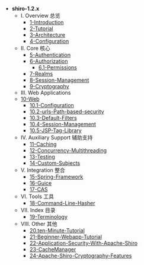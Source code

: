 * **shiro-1.2.x**
  * I. Overview 总览
    * [1-Introduction](pages/shiro/I.Overview/1-Introduction.md)
    * [2-Tutorial](pages/shiro/I.Overview/2-Tutorial.md)
    * [3-Architecture](pages/shiro/I.Overview/3-Architecture.md)
    * [4-Configuration](pages/shiro/I.Overview/4-Configuration.md)
  * II. Core 核心
    * [5-Authentication](pages/shiro/II.Core/5-Authentication.md)
    * [6-Authorization](pages/shiro/II.Core/6-Authorization.md)
      * [6.1-Permissions](pages/shiro/II.Core/6.1-Permissions.md)
    * [7-Realms](pages/shiro/II.Core/7-Realms.md)
    * [8-Session-Management](pages/shiro/II.Core/8-Session-Management.md)
    * [9-Cryptography](pages/shiro/II.Core/9-Cryptography.md)
  * III. Web Applications
  * [10-Web](pages/shiro/III.Web-Applications/10-Web.md)
    * [10.1-Configuration](pages/shiro/III.Web-Applications/10.1-Configuration.md)
    * [10.2-urls-Path-based-security](pages/shiro/III.Web-Applications/10.2-urls-Path-based-security.md)
    * [10.3-Default-Filters](pages/shiro/III.Web-Applications/10.3-Default-Filters.md)
    * [10.4-Session-Management](pages/shiro/III.Web-Applications/10.4-Session-Management.md)
    * [10.5-JSP-Tag-Library](pages/shiro/III.Web-Applications/10.5-JSP-Tag-Library.md)
  * IV. Auxiliary Support 辅助支持
    * [11-Caching](pages/shiro/IV.Auxiliary-Support/11-Caching.md)
    * [12-Concurrency-Multithreading](pages/shiro/IV.Auxiliary-Support/12-Concurrency-Multithreading.md)
    * [13-Testing](pages/shiro/IV.Auxiliary-Support/13-Testing.md)
    * [14-Custom-Subjects](pages/shiro/IV.Auxiliary-Support/14-Custom-Subjects.md)
  * V. Integration 整合
    * [15-Spring-Framework](pages/shiro/V.Integration/15-Spring-Framework.md)
    * [16-Guice](pages/shiro/V.Integration/16-Guice.md)
    * [17-CAS](pages/shiro/V.Integration/17-CAS.md)
  * VI. Tools 工具
    * [18-Command-Line-Hasher](pages/shiro/VI.Tools/18-Command-Line-Hasher.md)
  * VII. Index 目录    
    * [19-Terminology](pages/shiro/VII.Index/19-Terminology.md)
  * VIII. Other 其他    
    * [20.ten-Minute-Tutorial](pages/shiro/VIII.Other/20.ten-Minute-Tutorial.md)
    * [21-Beginner-Webapp-Tutorial](pages/shiro/VIII.Other/21-Beginner-Webapp-Tutorial.md)
    * [22-Application-Security-With-Apache-Shiro](pages/shiro/VIII.Other/22-Application-Security-With-Apache-Shiro.md)
    * [23-CacheManager](pages/shiro/VIII.Other/23-CacheManager.md)
    * [24-Apache-Shiro-Cryptography-Features](pages/shiro/VIII.Other/24-Apache-Shiro-Cryptography-Features.md)

  